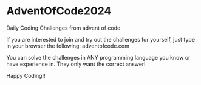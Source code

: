 # AdventOfCode2024
Daily Coding Challenges from advent of code

If you are interested to join and try out the challenges for yourself, just type in your browser the following: adventofcode.com

You can solve the challenges in ANY programming language you know or have experience in. They only want the correct answer!

Happy Coding!!

